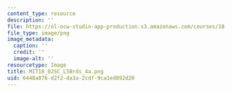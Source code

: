 ```yaml
---
content_type: resource
description: ''
file: https://ol-ocw-studio-app-production.s3.amazonaws.com/courses/18-02sc-multivariable-calculus-fall-2010/6448a876d2f2da3a2cdf9ca1ed892d20_MIT18_02SC_L5Brds_4a.png
file_type: image/png
image_metadata:
  caption: ''
  credit: ''
  image-alt: ''
resourcetype: Image
title: MIT18_02SC_L5Brds_4a.png
uid: 6448a876-d2f2-da3a-2cdf-9ca1ed892d20
---
```

